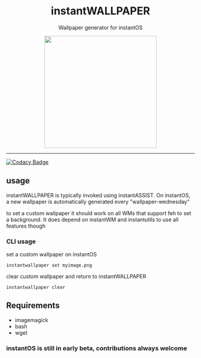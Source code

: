 <div align="center">
    <h1>instantWALLPAPER</h1>
    <p>Wallpaper generator for instantOS</p>
    <img width="300" height="300" src="https://media.githubusercontent.com/media/instantOS/instantLOGO/master/png/wall.png">
</div>

--------  

[![Codacy Badge](https://api.codacy.com/project/badge/Grade/eed7ed06ca9446bda1a7004bdfce7dcf)](https://app.codacy.com/gh/instantOS/instantWALLPAPER?utm_source=github.com&utm_medium=referral&utm_content=instantOS/instantWALLPAPER&utm_campaign=Badge_Grade_Settings)

## usage

instantWALLPAPER is typically invoked using instantASSIST. 
On instantOS, a new wallpaper is automatically generated every "wallpaper-wednesday"

to set a custom wallpaper
it should work on all WMs that support feh to set a background. It does depend on instantWM and instantutils to use all features though

### CLI usage

set a custom wallpaper on instantOS
```
instantwallpaper set myimage.png
```

clear custom wallpaper and return to instantWALLPAPER
```
instantwallpaper clear
```

## Requirements
  - imagemagick
  - bash
  - wget

### instantOS is still in early beta, contributions always welcome
